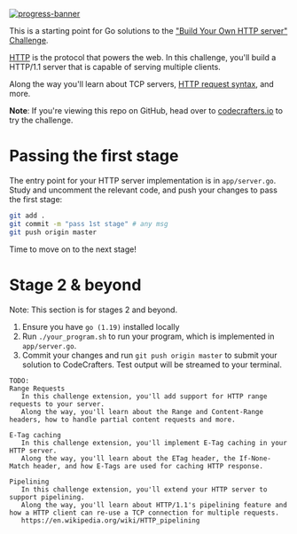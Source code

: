 [![progress-banner](https://backend.codecrafters.io/progress/http-server/ffaad628-5f0f-4440-be1f-8a0dffd6b6c9)](https://app.codecrafters.io/users/codecrafters-bot?r=2qF)

This is a starting point for Go solutions to the
["Build Your Own HTTP server" Challenge](https://app.codecrafters.io/courses/http-server/overview).

[HTTP](https://en.wikipedia.org/wiki/Hypertext_Transfer_Protocol) is the
protocol that powers the web. In this challenge, you'll build a HTTP/1.1 server
that is capable of serving multiple clients.

Along the way you'll learn about TCP servers,
[HTTP request syntax](https://www.w3.org/Protocols/rfc2616/rfc2616-sec5.html),
and more.

**Note**: If you're viewing this repo on GitHub, head over to
[codecrafters.io](https://codecrafters.io) to try the challenge.

# Passing the first stage

The entry point for your HTTP server implementation is in `app/server.go`. Study
and uncomment the relevant code, and push your changes to pass the first stage:

```sh
git add .
git commit -m "pass 1st stage" # any msg
git push origin master
```

Time to move on to the next stage!

# Stage 2 & beyond

Note: This section is for stages 2 and beyond.

1. Ensure you have `go (1.19)` installed locally
1. Run `./your_program.sh` to run your program, which is implemented in
   `app/server.go`.
1. Commit your changes and run `git push origin master` to submit your solution
   to CodeCrafters. Test output will be streamed to your terminal.


```
TODO:
Range Requests
   In this challenge extension, you'll add support for HTTP range requests to your server.
   Along the way, you'll learn about the Range and Content-Range headers, how to handle partial content requests and more.

E-Tag caching
   In this challenge extension, you'll implement E-Tag caching in your HTTP server.
   Along the way, you'll learn about the ETag header, the If-None-Match header, and how E-Tags are used for caching HTTP response.

Pipelining
   In this challenge extension, you'll extend your HTTP server to support pipelining.
   Along the way, you'll learn about HTTP/1.1's pipelining feature and how a HTTP client can re-use a TCP connection for multiple requests.
   https://en.wikipedia.org/wiki/HTTP_pipelining
```